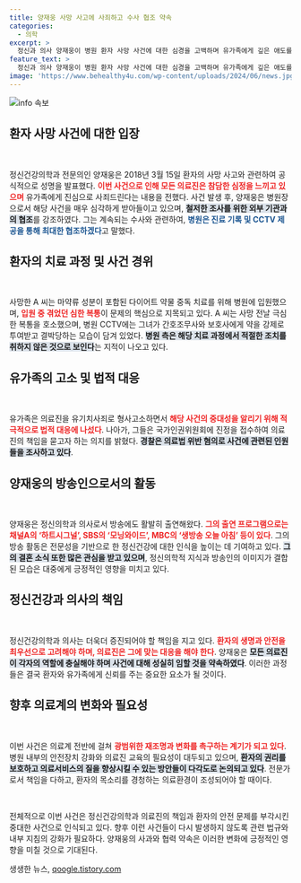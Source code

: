 ```yaml
---
title: 양재웅 사망 사고에 사죄하고 수사 협조 약속
categories:
  - 의학
excerpt: >
  정신과 의사 양재웅이 병원 환자 사망 사건에 대한 심경을 고백하며 유가족에게 깊은 애도를 표했다. 이번 사건은 지금도 수사 중이며, 양 원장은 외부기관과 협조해 사안의 진상규명에 최선을 다할 것이라고 밝혔다. 이 사건의 배경에는 충격적인 CCTV 영상이 포함되어 있다.
feature_text: >
  정신과 의사 양재웅이 병원 환자 사망 사건에 대한 심경을 고백하며 유가족에게 깊은 애도를 표했다. 이번 사건은 지금도 수사 중이며, 양 원장은 외부기관과 협조해 사안의 진상규명에 최선을 다할 것이라고 밝혔다. 이 사건의 배경에는 충격적인 CCTV 영상이 포함되어 있다.
image: 'https://www.behealthy4u.com/wp-content/uploads/2024/06/news.jpg'
---
```


<p><img src="https://www.behealthy4u.com/wp-content/uploads/2024/06/news.jpg" alt="info 속보" /></p>

<h2 data-ke-size="size26">환자 사망 사건에 대한 입장</h2>

<p data-ke-size="size16">&nbsp;</p>

<p>정신건강의학과 전문의인 양재웅은 2018년 3월 15일 환자의 사망 사고와 관련하여 공식적으로 성명을 발표했다. <b><span style="color: #ee2323;">이번 사건으로 인해 모든 의료진은 참담한 심정을 느끼고 있으며</span></b> 유가족에게 진심으로 사죄드린다는 내용을 전했다. 사건 발생 후, 양재웅은 병원장으로서 해당 사건을 매우 심각하게 받아들이고 있으며, <b><span style="background-color: #21538527;">철저한 조사를 위한 외부 기관과의 협조</span></b>를 강조하였다. 그는 계속되는 수사와 관련하여, <b><span style="color: #1a5490;">병원은 진료 기록 및 CCTV 제공을 통해 최대한 협조하겠다</span></b>고 말했다.</p>

<h2 data-ke-size="size26">환자의 치료 과정 및 사건 경위</h2>

<p data-ke-size="size16">&nbsp;</p>

<p>사망한 A 씨는 마약류 성분이 포함된 다이어트 약물 중독 치료를 위해 병원에 입원했으며, <b><span style="color: #ee2323;">입원 중 겪었던 심한 복통</span></b>이 문제의 핵심으로 지목되고 있다. A 씨는 사망 전날 극심한 복통을 호소했으며, 병원 CCTV에는 그녀가 간호조무사와 보호사에게 약을 강제로 투여받고 결박당하는 모습이 담겨 있었다. <b><span style="background-color: #21538527;">병원 측은 해당 치료 과정에서 적절한 조치를 취하지 않은 것으로 보인다</span></b>는 지적이 나오고 있다.</p>

<h2 data-ke-size="size26">유가족의 고소 및 법적 대응</h2>

<p data-ke-size="size16">&nbsp;</p>

<p>유가족은 의료진을 유기치사죄로 형사고소하면서 <b><span style="color: #ee2323;">해당 사건의 중대성을 알리기 위해 적극적으로 법적 대응에 나섰다</span></b>. 나아가, 그들은 국가인권위원회에 진정을 접수하여 의료진의 책임을 묻고자 하는 의지를 밝혔다. <b><span style="background-color: #21538527;">경찰은 의료법 위반 혐의로 사건에 관련된 인원들을 조사하고 있다</span></b>.</p>

<h2 data-ke-size="size26">양재웅의 방송인으로서의 활동</h2>

<p data-ke-size="size16">&nbsp;</p>

<p>양재웅은 정신의학과 의사로서 방송에도 활발히 출연해왔다. <b><span style="color: #ee2323;">그의 출연 프로그램으로는 채널A의 ‘하트시그널’, SBS의 ‘모닝와이드’, MBC의 ‘생방송 오늘 아침’ 등이 있다</span></b>. 그의 방송 활동은 전문성을 기반으로 한 정신건강에 대한 인식을 높이는 데 기여하고 있다. <b><span style="background-color: #21538527;">그의 결혼 소식 또한 많은 관심을 받고 있으며</span></b>, 정신의학적 지식과 방송인의 이미지가 결합된 모습은 대중에게 긍정적인 영향을 미치고 있다.</p>

<h2 data-ke-size="size26">정신건강과 의사의 책임</h2>

<p data-ke-size="size16">&nbsp;</p>

<p>정신건강의학과 의사는 더욱더 증진되어야 할 책임을 지고 있다. <b><span style="color: #ee2323;">환자의 생명과 안전을 최우선으로 고려해야 하며, 의료진은 그에 맞는 대응을 해야 한다</span></b>. 양재웅은 <b><span style="background-color: #21538527;">모든 의료진이 각자의 역할에 충실해야 하며 사건에 대해 성실히 임할 것을 약속하였다</span></b>. 이러한 과정들은 결국 환자와 유가족에게 신뢰를 주는 중요한 요소가 될 것이다.</p>

<h2 data-ke-size="size26">향후 의료계의 변화와 필요성</h2>

<p data-ke-size="size16">&nbsp;</p>

<p>이번 사건은 의료계 전반에 걸쳐 <b><span style="color: #ee2323;">광범위한 재조명과 변화를 촉구하는 계기가 되고 있다</span></b>. 병원 내부의 안전장치 강화와 의료진 교육의 필요성이 대두되고 있으며, <b><span style="background-color: #21538527;">환자의 권리를 보호하고 의료서비스의 질을 향상시킬 수 있는 방안들이 다각도로 논의되고 있다</span></b>. 전문가로서 책임을 다하고, 환자의 목소리를 경청하는 의료환경이 조성되어야 할 때이다.</p>

<p data-ke-size="size16">&nbsp;</p>

<p>전체적으로 이번 사건은 정신건강의학과 의료진의 책임과 환자의 안전 문제를 부각시킨 중대한 사건으로 인식되고 있다. 향후 이런 사건들이 다시 발생하지 않도록 관련 법규와 내부 지침의 강화가 필요하다. 양재웅의 사과와 협력 약속은 이러한 변화에 긍정적인 영향을 미칠 것으로 기대된다.</p>
생생한 뉴스, <a href="https://qoogle.tistory.com" rel="dofollow">qoogle.tistory.com</a>


